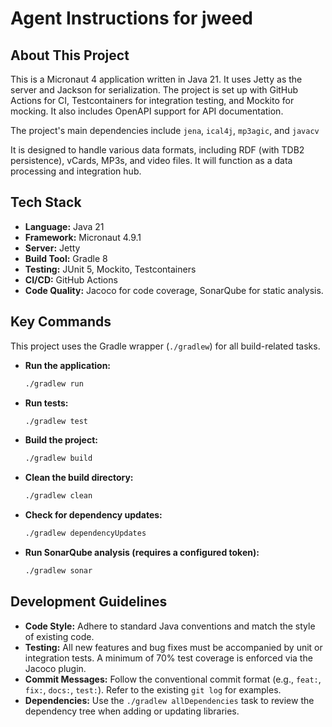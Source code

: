 # Agent Instructions for jweed

## About This Project

This is a Micronaut 4 application written in Java 21. It uses Jetty as the server and Jackson for serialization. The project is set up with GitHub Actions for CI, Testcontainers for integration testing, and Mockito for mocking. It also includes OpenAPI support for API documentation.

The project's main dependencies include `jena`, `ical4j`, `mp3agic`, and `javacv`

It is designed to handle various data formats, including RDF (with TDB2 persistence), vCards, MP3s, and video files. It will function as a data processing and integration hub.

## Tech Stack

*   **Language:** Java 21
*   **Framework:** Micronaut 4.9.1
*   **Server:** Jetty
*   **Build Tool:** Gradle 8
*   **Testing:** JUnit 5, Mockito, Testcontainers
*   **CI/CD:** GitHub Actions
*   **Code Quality:** Jacoco for code coverage, SonarQube for static analysis.

## Key Commands

This project uses the Gradle wrapper (`./gradlew`) for all build-related tasks.

*   **Run the application:**
    ```bash
    ./gradlew run
    ```

*   **Run tests:**
    ```bash
    ./gradlew test
    ```

*   **Build the project:**
    ```bash
    ./gradlew build
    ```

*   **Clean the build directory:**
    ```bash
    ./gradlew clean
    ```

*   **Check for dependency updates:**
    ```bash
    ./gradlew dependencyUpdates
    ```

*   **Run SonarQube analysis (requires a configured token):**
    ```bash
    ./gradlew sonar
    ```

## Development Guidelines

*   **Code Style:** Adhere to standard Java conventions and match the style of existing code.
*   **Testing:** All new features and bug fixes must be accompanied by unit or integration tests. A minimum of 70% test coverage is enforced via the Jacoco plugin.
*   **Commit Messages:** Follow the conventional commit format (e.g., `feat:`, `fix:`, `docs:`, `test:`). Refer to the existing `git log` for examples.
*   **Dependencies:** Use the `./gradlew allDependencies` task to review the dependency tree when adding or updating libraries.
